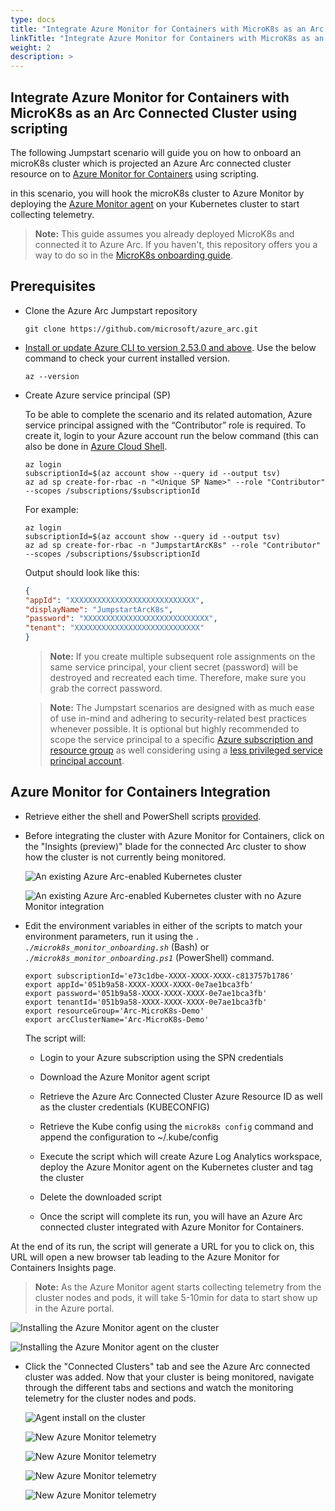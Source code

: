 ```yaml
---
type: docs
title: "Integrate Azure Monitor for Containers with MicroK8s as an Arc Connected Cluster using scripting"
linkTitle: "Integrate Azure Monitor for Containers with MicroK8s as an Arc Connected Cluster using scripting"
weight: 2
description: >
---
```


## Integrate Azure Monitor for Containers with MicroK8s as an Arc Connected Cluster using scripting

The following Jumpstart scenario will guide you on how to onboard an microK8s cluster which is projected an Azure Arc connected cluster resource on to [Azure Monitor for Containers](https://learn.microsoft.com/azure/azure-monitor/insights/container-insights-overview) using scripting.

in this scenario, you will hook the microK8s cluster to Azure Monitor by deploying the [Azure Monitor agent](https://learn.microsoft.com/azure/azure-monitor/platform/log-analytics-agent) on your Kubernetes cluster to start collecting telemetry.  

> **Note:** This guide assumes you already deployed MicroK8s and connected it to Azure Arc. If you haven't, this repository offers you a way to do so in the [MicroK8s onboarding guide](/azure_arc_jumpstart/azure_arc_k8s/microk8s/local_microk8s/).

## Prerequisites

* Clone the Azure Arc Jumpstart repository

    ```shell
    git clone https://github.com/microsoft/azure_arc.git
    ```

* [Install or update Azure CLI to version 2.53.0 and above](https://learn.microsoft.com/cli/azure/install-azure-cli?view=azure-cli-latest). Use the below command to check your current installed version.

  ```shell
  az --version
  ```

* Create Azure service principal (SP)

    To be able to complete the scenario and its related automation, Azure service principal assigned with the “Contributor” role is required. To create it, login to your Azure account run the below command (this can also be done in [Azure Cloud Shell](https://shell.azure.com/).

    ```shell
    az login
    subscriptionId=$(az account show --query id --output tsv)
    az ad sp create-for-rbac -n "<Unique SP Name>" --role "Contributor" --scopes /subscriptions/$subscriptionId
    ```

    For example:

    ```shell
    az login
    subscriptionId=$(az account show --query id --output tsv)
    az ad sp create-for-rbac -n "JumpstartArcK8s" --role "Contributor" --scopes /subscriptions/$subscriptionId
    ```

    Output should look like this:

    ```json
    {
    "appId": "XXXXXXXXXXXXXXXXXXXXXXXXXXXX",
    "displayName": "JumpstartArcK8s",
    "password": "XXXXXXXXXXXXXXXXXXXXXXXXXXXX",
    "tenant": "XXXXXXXXXXXXXXXXXXXXXXXXXXXX"
    }
    ```

    > **Note:** If you create multiple subsequent role assignments on the same service principal, your client secret (password) will be destroyed and recreated each time. Therefore, make sure you grab the correct password.

    > **Note:** The Jumpstart scenarios are designed with as much ease of use in-mind and adhering to security-related best practices whenever possible. It is optional but highly recommended to scope the service principal to a specific [Azure subscription and resource group](https://learn.microsoft.com/cli/azure/ad/sp?view=azure-cli-latest) as well considering using a [less privileged service principal account](https://learn.microsoft.com/azure/role-based-access-control/best-practices).

## Azure Monitor for Containers Integration

* Retrieve either the shell and PowerShell scripts [provided](https://github.com/microsoft/azure_arc/tree/main/azure_arc_k8s_jumpstart/microk8s/azure_monitor).

* Before integrating the cluster with Azure Monitor for Containers, click on the "Insights (preview)" blade for the connected Arc cluster to show how the cluster is not currently being monitored.

    ![An existing Azure Arc-enabled Kubernetes cluster](./01.png)

    ![An existing Azure Arc-enabled Kubernetes cluster with no Azure Monitor integration](./02.png)

* Edit the environment variables in either of the scripts to match your environment parameters, run it using the *`. ./microk8s_monitor_onboarding.sh`* (Bash) or *`./microk8s_monitor_onboarding.ps1`* (PowerShell) command.

    ```shell
    export subscriptionId='e73c1dbe-XXXX-XXXX-XXXX-c813757b1786'
    export appId='051b9a58-XXXX-XXXX-XXXX-0e7ae1bca3fb'
    export password='051b9a58-XXXX-XXXX-XXXX-0e7ae1bca3fb'
    export tenantId='051b9a58-XXXX-XXXX-XXXX-0e7ae1bca3fb'
    export resourceGroup='Arc-MicroK8s-Demo'
    export arcClusterName='Arc-MicroK8s-Demo'
    ```

    The script will:

  * Login to your Azure subscription using the SPN credentials
  * Download the Azure Monitor agent script
  * Retrieve the Azure Arc Connected Cluster Azure Resource ID as well as the cluster credentials (KUBECONFIG)
  * Retrieve the Kube config using the `microk8s config` command and append the configuration to ~/.kube/config
  * Execute the script which will create Azure Log Analytics workspace, deploy the Azure Monitor agent on the Kubernetes cluster and tag the cluster
  * Delete the downloaded script

  * Once the script will complete its run, you will have an Azure Arc connected cluster integrated with Azure Monitor for Containers.
  
At the end of its run, the script will generate a URL for you to click on, this URL will open a new browser tab leading to the Azure Monitor for Containers Insights page.

  > **Note:** As the Azure Monitor agent starts collecting telemetry from the cluster nodes and pods, it will take 5-10min for data to start show up in the Azure portal.

  ![Installing the Azure Monitor agent on the cluster](./03.png)

  ![Installing the Azure Monitor agent on the cluster](./04.png)

* Click the "Connected Clusters" tab and see the Azure Arc connected cluster was added. Now that your cluster is being monitored, navigate through the different tabs and sections and watch the monitoring telemetry for the cluster nodes and pods.  

    ![Agent install on the cluster](./05.png)

    ![New Azure Monitor telemetry](./06.png)

    ![New Azure Monitor telemetry](./07.png)

    ![New Azure Monitor telemetry](./08.png)

    ![New Azure Monitor telemetry](./09.png)

